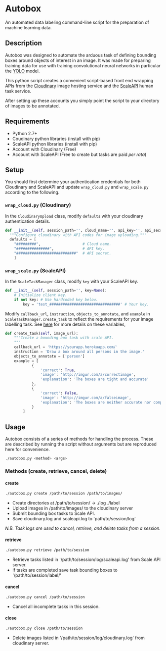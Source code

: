# Autobox
An automated data labeling command-line script for the preparation of machine learning data.

## Description

Autobox was designed to automate the arduous task of defining bounding boxes around objects of interest in an image. It was made for preparing training data for use with training convolutional neural networks in particular the [YOLO](https://pjreddie.com/darknet/yolo/) model.

This python script creates a convenient script-based front end wrapping APIs from the [Cloudinary](http://cloudinary.com/) image hosting service and the [ScaleAPI](https://www.scaleapi.com/) human task service.

After setting up these accounts you simply point the script to your directory of images to be annotated.  

## Requirements

* Python 2.7+
* Coudinary python libraries (install with pip)
* ScaleAPI python libraries (install with pip)
* Account with Cloudinary (Free)
* Account with ScaleAPI (Free to create but tasks are paid _per rata_)

## Setup

You should first determine your authentication credentials for both Cloudinary and ScaleAPI and update `wrap_cloud.py` and `wrap_scale.py` according to the following.

### `wrap_cloud.py` (Cloudinary)

In the `CloudinaryUpload` class, modify `defaults` with your cloudinary authentication details.

```python
def __init__(self, session_path='', cloud_name='', api_key='', api_secret=''):	
  """Configure cloudinary with API codes for image uploading."""
  defaults = [ 
    "#########",                   # Cloud name.
    "###############",             # API key.
    "###########################"  # API secret.
    ]
```

### `wrap_scale.py` (ScaleAPI)

In the `ScaleTaskManager` class, modify `key` with your ScaleAPI key.

```python
def __init__(self, session_path='', key=None):
    # Initialize client key.
    if not key: # Use hardcoded key below.
        key = 'test_################################' # Your key.
```

Modify `callback_url`, `instruction`, `objects_to_annotate`, and `example` in `ScaleTaskManager.create_task` to reflect the requirements for your image labelling task. See [here](https://docs.scaleapi.com/#create-image-annotation-task) for more details on these variables,

```python
def create_task(self, image_url):
    """Create a bounding box task with scale API.
    """
    callback_url = 'https://yourapp.herokuapp.com/'
    instruction = 'Draw a box around all persons in the image.'
    objects_to_annotate = ['person']
    example = [
            {
                'correct': True,
                'image': 'http://imgur.com/a/correctimage',
                'explanation': 'The boxes are tight and accurate'
            },
            {
                'correct': False,
                'image': 'http://imgur.com/a/falseimage',
                'explanation': 'The boxes are neither accurate nor complete'
            }
        ]
```

## Usage

Autobox consists of a series of methods for handling the process. These are described by running the script without arguments but are reproduced here for convenience.

```bash
./autobox.py <method> <args>
```
### Methods (create, retrieve, cancel, delete)


#### create
```bash
./autobox.py create /path/to/session /path/to/images/
```

* Create directories at /path/to/session/ -> ./log ./label
* Upload images in /path/to/images/ to the cloudinary server 
* Submit bounding box tasks to Scale API. 
* Save cloudinary.log and scaleapi.log to 'path/to/session/log' 

_N.B. Task logs are used to cancel, retrieve, and delete tasks from a session._

#### retrieve
```bash
./autobox.py retrieve /path/to/session
```

* Retrieve tasks listed in '/path/to/session/log/scaleapi.log' from Scale API server.
* If tasks are completed save task bounding boxes to '/path/to/session/label/'


#### cancel
```bash
./autobox.py cancel /path/to/session
```

* Cancel all incomplete tasks in this session.

#### close
```bash
./autobox.py close /path/to/session
```

* Delete images listed in '/path/to/session/log/cloudinary.log' from cloudinary server.
